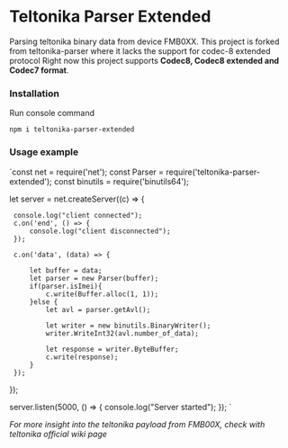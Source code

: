 # Teltonika Parser Extended #

Parsing teltonika binary data from device FMB0XX. This project is forked from teltonika-parser where it lacks the support for codec-8 extended protocol
Right now this project supports **Codec8, Codec8 extended and Codec7 format**.

### Installation ###

Run console command

`npm i teltonika-parser-extended`


### Usage example ###

`const net = require('net');
 const Parser = require('teltonika-parser-extended');
 const binutils = require('binutils64');
 
 
 let server = net.createServer((c) => {
 
     console.log("client connected");
     c.on('end', () => {
         console.log("client disconnected");
     });
 
     c.on('data', (data) => {
 
         let buffer = data;
         let parser = new Parser(buffer);
         if(parser.isImei){
             c.write(Buffer.alloc(1, 1));
         }else {
             let avl = parser.getAvl();
              
             let writer = new binutils.BinaryWriter();
             writer.WriteInt32(avl.number_of_data);
 
             let response = writer.ByteBuffer;             
             c.write(response);
         }
     });
 });
 
 server.listen(5000, () => {
     console.log("Server started");
 });
 `

 *For more insight into the teltonika payload from FMB00X, check with teltonika official wiki page*

